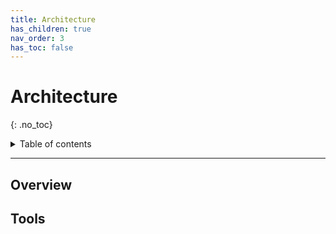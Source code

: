 ```yaml
---
title: Architecture
has_children: true
nav_order: 3
has_toc: false
---
```


# Architecture

{: .no_toc}

<details markdown="block">
  <summary>
    Table of contents
  </summary>
  {: .text-delta }
1. TOC
{:toc}
</details>

---

## Overview

## Tools
